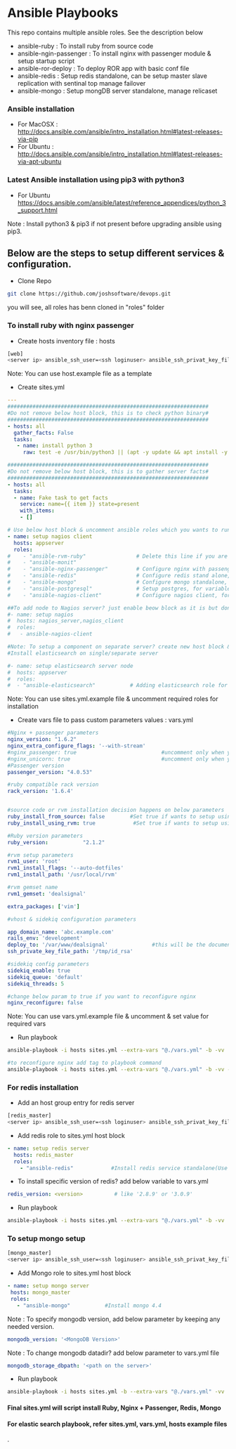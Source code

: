 # Ansible Playbooks
This repo contains multiple ansible roles. See the description below
- ansible-ruby : To install ruby from source code
- ansible-ngin-passenger : To install nginx with passenger module & setup startup script
- ansible-ror-deploy : To deploy ROR app with basic conf file
- ansible-redis : Setup redis standalone, can be setup master slave replication with sentinal top manage failover
- ansible-mongo : Setup mongDB server standalone, manage relicaset

### Ansible installation
* For MacOSX : http://docs.ansible.com/ansible/intro_installation.html#latest-releases-via-pip
* For Ubuntu : http://docs.ansible.com/ansible/intro_installation.html#latest-releases-via-apt-ubuntu

### Latest Ansible installation using pip3 with python3
* For Ubuntu https://docs.ansible.com/ansible/latest/reference_appendices/python_3_support.html

Note : Install python3 & pip3 if not present before upgrading ansible using pip3. 

## Below are the steps to setup different services & configuration.

* Clone Repo
```sh
git clone https://github.com/joshsoftware/devops.git
```
you will see, all roles has benn cloned in "roles" folder

### To install ruby with  nginx passenger
*   Create hosts inventory file : hosts
```sh
[web]
<server ip> ansible_ssh_user=<ssh loginuser> ansible_ssh_privat_key_file="<private key file or .pem file path>"
```
Note: You can use host.example file as a template

* Create sites.yml
```yaml
---
################################################################
#Do not remove below host block, this is to check python binary#
################################################################
- hosts: all
  gather_facts: False
  tasks:
   - name: install python 3 
     raw: test -e /usr/bin/python3 || (apt -y update && apt install -y python3-minimal)

################################################################
#Do not remove below host block, this is to gather server facts#
################################################################
- hosts: all
  tasks:
  - name: Fake task to get facts
    service: name={{ item }} state=present
    with_items:
    - []

# Use below host block & uncomment ansible roles which you wants to run on target host group
- name: setup nagios client
  hosts: appserver
  roles:
#    - "ansible-rvm-ruby"                # Delete this line if you are not installing ruby using RVM, for variables refer vars.yml
#    - "ansible-monit"
#    - "ansible-nginx-passenger"         # Configure nginx with passenger, for variables refer vars.yml
#    - "ansible-redis"                   # Configure redis stand alone, for variables refer vars.yml
#    - "ansible-mongo"                   # Configure mongo standalone, for variables refer vars.yml
#    - "ansible-postgresql"              # Setup postgres, for variables refer vars.yml
#    - "ansible-nagios-client"           # Configure nagios client, for variables refer vars.yml

##To add node to Nagios server? just enable beow block as it is but dont forget to add nagios_server,nagios_client in hosts file as mentioned in example file.
#- name: setup nagios 
#  hosts: nagios_server,nagios_client
#  roles:
#   - ansible-nagios-client

#Note: To setup a component on separate server? create new host block & add role in it like below example
#Install elasticsearch on single/separate server

#- name: setup elasticsearch server node
#  hosts: appserver
#  roles:
#  - "ansible-elasticsearch"           # Adding elasticsearch role for standalone standalone, for variables refer vars.yml                                               
```

Note: You can use sites.yml.example file & uncomment required roles for installation

* Create vars file to pass custom parameters values : vars.yml
```yaml
#Nginx + passenger parameters
nginx_version: "1.6.2"
nginx_extra_configure_flags: '--with-stream'
#nginx_passenger: true                           #uncomment only when you use nginx with passenger or just keep it commented or deleted
#nginx_unicorn: true                             #uncomment only when you use nginx with unicorn or just keep it commented or deleted
#Passenger version
passenger_version: "4.0.53"

#ruby compatible rack version
rack_version: '1.6.4'


#source code or rvm installation decision happens on below parameters
ruby_install_from_source: false        #Set true if wants to setup using source
ruby_install_using_rvm: true            #Set true if wants to setup using rvm

#Ruby version parameters
ruby_version:           "2.1.2"

#rvm setup parameters
rvm1_user: 'root'
rvm1_install_flags: '--auto-dotfiles'
rvm1_install_path: '/usr/local/rvm'

#rvm gemset name
rvm1_gemset: 'dealsignal'

extra_packages: ['vim']

#vhost & sidekiq configuration parameters

app_domain_name: 'abc.example.com'
rails_env: 'development'
deploy_to: '/var/www/dealsignal'              #this will be the document root for 'app_domain_name' virtual host with suffix 'current/public' for ROR
ssh_private_key_file_path: '/tmp/id_rsa'

#sidekiq config parameters
sidekiq_enable: true
sidekiq_queue: 'default'
sidekiq_threads: 5

#change below param to true if you want to reconfigure nginx
nginx_reconfigure: false
```

Note: You can use vars.yml.example file & uncomment & set value for required vars

* Run playbook
```sh
ansible-playbook -i hosts sites.yml --extra-vars "@./vars.yml" -b -vv

#to reconfigure nginx add tag to playbook command
ansible-playbook -i hosts sites.yml --extra-vars "@./vars.yml" -b -vv --tags 'nginx_reconfigure'
```

### For redis installation
* Add an host group entry for redis server
```sh
[redis_master]
<server ip> ansible_ssh_user=<ssh loginuser> ansible_ssh_privat_key_file="<private key file or .pem file path>"
```
* Add redis role to sites.yml host block
```yaml
- name: setup redis server
  hosts: redis_master
  roles:
    - "ansible-redis"            #Install redis service standalone(Use ubuntu 16.04)
```
* To install specific version of redis? add below variable to vars.yml
```yaml
redis_version: <version>          # like '2.8.9' or '3.0.9'
```
* Run playbook
```sh
ansible-playbook -i hosts sites.yml --extra-vars "@./vars.yml" -b -vv
```

### To setup mongo setup
```sh
[mongo_master]
<server ip> ansible_ssh_user=<ssh loginuser> ansible_ssh_privat_key_file="<private key file or .pem file path>"
```
* Add Mongo role to sites.yml host block
 ```yaml
- name: setup mongo server
  hosts: mongo_master
  roles:
    - "ansible-mongo"           #Install mongo 4.4
```
Note : To specify mongodb version, add below parameter by keeping any needed version.
```yaml
mongodb_version: '<MongoDB Version>'
``` 
Note : To change mongodb datadir? add below parameter to vars.yml file
```yaml
mongodb_storage_dbpath: '<path on the server>'
```
*  Run playbook
```sh
ansible-playbook -i hosts sites.yml -b --extra-vars "@./vars.yml" -vv
```
#### Final sites.yml will script install Ruby, Nginx + Passenger, Redis, Mongo

#### For elastic search playbook, refer sites.yml, vars.yml, hosts example files
.
